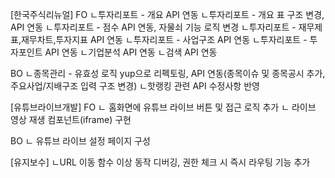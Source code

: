 [한국주식리뉴얼]
FO
ㄴ투자리포트 - 개요 API 연동
ㄴ투자리포트 - 개요 표 구조 변경, API 연동
ㄴ투자리포트 - 점수 API 연동, 자물쇠 기능 로직 변경
ㄴ투자리포트 - 재무제표,재무차트,투자지표 API 연동
ㄴ투자리포트 - 사업구조 API 연동
ㄴ투자리포트 - 투자포인트 API 연동
ㄴ기업분석 API 연동
ㄴ검색 API 연동

BO
ㄴ종목관리 - 유효성 로직 yup으로 리펙토링, API 연동(종목이슈 및 종목공시 추가, 주요사업/지배구조 입력 구조 변경)
ㄴ핫랭킹 관련 API 수정사항 반영

[유튜브라이브개발]
FO
ㄴ 홈화면에 유튜브 라이브 버튼 및 접근 로직 추가
ㄴ 라이브 영상 재생 컴포넌트(iframe) 구현

BO
ㄴ 유튜브 라이브 설정 페이지 구성

[유지보수]
ㄴURL 이동 함수 이상 동작 디버깅, 권한 체크 시 즉시 라우팅 기능 추가
